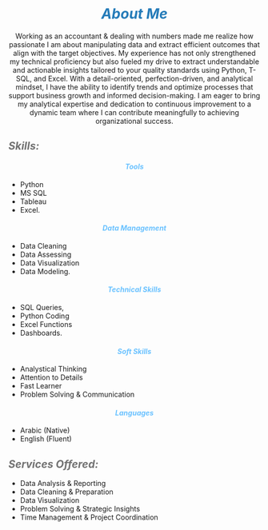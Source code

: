 # ***<center><span style="color:#267CB9"> About Me </span></center>***
<center> Working as an accountant & dealing with numbers made me realize how passionate I am about manipulating data and extract efficient outcomes that align with the target objectives.
My experience has not only strengthened my technical proficiency but also fueled my drive to extract understandable and actionable insights tailored to your quality standards using Python, T-SQL, and Excel. With a detail-oriented, perfection-driven, and analytical mindset, I have the ability to identify trends and optimize processes that support business growth and informed decision-making.
I am eager to bring my analytical expertise and dedication to continuous improvement to a dynamic team where I can contribute meaningfully to achieving organizational success.</center>


## ***<span style="color:#727272"> Skills: </span>***
#### _<center><span style="color:#6bc2ff"> Tools </span></center>_
- Python
- MS SQL
- Tableau
- Excel.
#### _<center><span style="color:#6bc2ff"> Data Management </span></center>_
- Data Cleaning
- Data Assessing
- Data Visualization
- Data Modeling.
#### _<center><span style="color:#6bc2ff"> Technical Skills </span></center>_
- SQL Queries,
- Python Coding
- Excel Functions
- Dashboards.
#### *<center><span style="color:#6bc2ff"> Soft Skills </span></center>*
- Analystical Thinking
- Attention to Details
- Fast Learner
- Problem Solving & Communication
#### *<center><span style="color:#6bc2ff"> Languages </span></center>*
- Arabic (Native)
- English (Fluent)

## ***<span style="color:#727272"> Services Offered: </span>***
- Data Analysis & Reporting
- Data Cleaning & Preparation
- Data Visualization
- Problem Solving & Strategic Insights
- Time Management & Project Coordination
  

